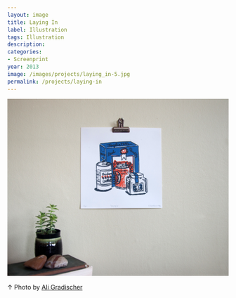 ```yaml
---
layout: image
title: Laying In
label: Illustration
tags: Illustration
description:
categories:
- Screenprint
year: 2013
image: /images/projects/laying_in-5.jpg
permalink: /projects/laying-in
---
```


<img src="/images/projects/laying_in-31.jpg">
<div class="images-right"><p>&uarr; Photo by <a href="http://www.aligradischer.com/">Ali Gradischer</a></p></div>
<section class="clear"></section>

<!--Footnotes -->

